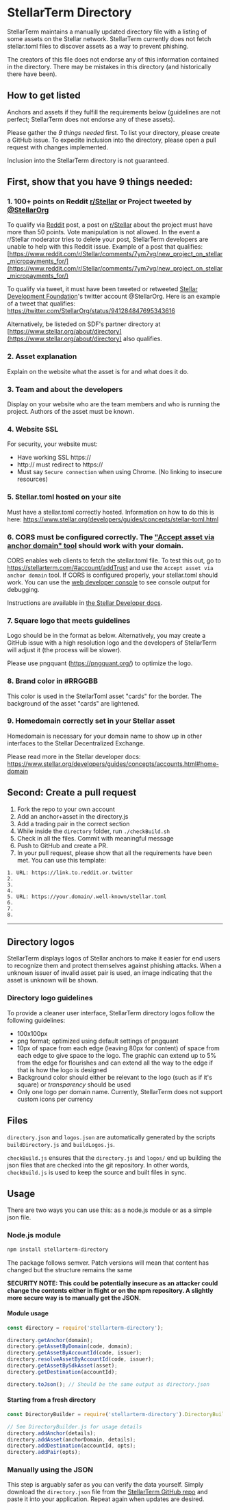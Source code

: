 # StellarTerm Directory
StellarTerm maintains a manually updated directory file with a listing of some assets on the Stellar network. StellarTerm currently does not fetch stellar.toml files to discover assets as a way to prevent phishing.

The creators of this file does not endorse any of this information contained in the directory. There may be mistakes in this directory (and historically there have been).


## How to get listed
Anchors and assets if they fulfill the requirements below (guidelines are not perfect; StellarTerm does not endorse any of these assets).

Please gather the *9 things needed* first. To list your directory, please create a GitHub issue. To expedite inclusion into the directory, please open a pull request with changes implemented.

Inclusion into the StellarTerm directory is not guaranteed.

## First, show that you have 9 things needed:
### 1. 100+ points on Reddit [r/Stellar](https://www.reddit.com/r/Stellar/) or Project tweeted by [@StellarOrg](https://twitter.com/StellarOrg)

To qualify via [Reddit](https://www.reddit.com/r/Stellar/) post, a post on [r/Stellar](https://www.reddit.com/r/Stellar/) about the project must have more than 50 points. Vote manipulation is not allowed. In the event a r/Stellar moderator tries to delete your post, StellarTerm developers are unable to help with this Reddit issue. Example of a post that qualifies: [https://www.reddit.com/r/Stellar/comments/7ym7vg/new_project_on_stellar_micropayments_for/](https://www.reddit.com/r/Stellar/comments/7ym7vg/new_project_on_stellar_micropayments_for/)

To qualify via tweet, it must have been tweeted or retweeted [Stellar Development Foundation](https://www.stellar.org/)'s twitter account @StellarOrg. Here is an example of a tweet that qualifies: https://twitter.com/StellarOrg/status/941284847695343616

Alternatively, be listeded on SDF's partner directory at [https://www.stellar.org/about/directory](https://www.stellar.org/about/directory) also qualifies.

### 2. Asset explanation
Explain on the website what the asset is for and what does it do.

### 3. Team and about the developers
Display on your website who are the team members and who is running the project. Authors of the asset must be known.

### 4. Website SSL
For security, your website must:
- Have working SSL https://
- http:// must redirect to https://
- Must say `Secure connection` when using Chrome. (No linking to insecure resources)

### 5. Stellar.toml hosted on your site
Must have a stellar.toml correctly hosted. Information on how to do this is here: https://www.stellar.org/developers/guides/concepts/stellar-toml.html

### 6. CORS must be configured correctly. The ["Accept asset via anchor domain" tool](https://stellarterm.com/#account/addTrust) should work with your domain.
CORS enables web clients to fetch the stellar.toml file. To test this out, go to https://stellarterm.com/#account/addTrust and use the `Accept asset via anchor domain` tool. If CORS is configured properly, your stellar.toml should work. You can use the [web developer console](https://developers.google.com/web/tools/chrome-devtools/) to see console output for debugging.

Instructions are available in [the Stellar Developer docs](https://www.stellar.org/developers/guides/concepts/stellar-toml.html#enabling-cross-origin-resource-sharing-cors).

### 7. Square logo that meets guidelines
Logo should be in the format as below. Alternatively, you may create a GitHub issue with a high resolution logo and the developers of StellarTerm will adjust it (the process will be slower).

Please use pngquant (https://pngquant.org/) to optimize the logo.

### 8. Brand color in #RRGGBB
This color is used in the StellarToml asset "cards" for the border. The background of the asset "cards" are lightened.

### 9. Homedomain correctly set in your Stellar asset
Homedomain is necessary for your domain name to show up in other interfaces to the Stellar Decentralized Exchange.

Please read more in the Stellar developer docs: https://www.stellar.org/developers/guides/concepts/accounts.html#home-domain

## Second: Create a pull request
1. Fork the repo to your own account
2. Add an anchor+asset in the directory.js
3. Add a trading pair in the correct section
4. While inside the `directory` folder, run `./checkBuild.sh`
5. Check in all the files. Commit with meaningful message
6. Push to GitHub and create a PR.
7. In your pull request, please show that all the requirements have been met. You can use this template:

```
1. URL: https://link.to.reddit.or.twitter
2.
3.
4.
5. URL: https://your.domain/.well-known/stellar.toml
6.
7.
8.
```

------------------------

## Directory logos
StellarTerm displays logos of Stellar anchors to make it easier for end users to recognize them and protect themselves against phishing attacks. When a unknown issuer of invalid asset pair is used, an image indicating that the asset is unknown will be shown.

### Directory logo guidelines
To provide a cleaner user interface, StellarTerm directory logos follow the following guidelines:
- 100x100px
- png format; optimized using default settings of pngquant
- 10px of space from each edge (leaving 80px for content) of space from each edge to give space to the logo. The graphic can extend up to 5% from the edge for flourishes and can extend all the way to the edge if that is how the logo is designed
- Background color should either be relevant to the logo (such as if it's square) or *transparency* should be used
- Only one logo per domain name. Currently, StellarTerm does not support custom icons per currency


## Files
`directory.json` and `logos.json` are automatically generated by the scripts `buildDirectory.js` and `buildLogos.js`.

`checkBuild.js` ensures that the `directory.js` and `logos/` end up building the json files that are checked into the git repository. In other words, `checkBuild.js` is used to keep the source and built files in sync.

## Usage
There are two ways you can use this: as a node.js module or as a simple json file.

### Node.js module
```sh
npm install stellarterm-directory
```

The package follows semver. Patch versions will mean that content has changed but the structure remains the same

**SECURITY NOTE: This could be potentially insecure as an attacker could change the contents either in flight or on the npm repository. A slightly more secure way is to manually get the JSON.**

#### Module usage
```js
const directory = require('stellarterm-directory');

directory.getAnchor(domain);
directory.getAssetByDomain(code, domain);
directory.getAssetByAccountId(code, issuer);
directory.resolveAssetByAccountId(code, issuer);
directory.getAssetBySdkAsset(asset);
directory.getDestination(accountId);

directory.toJson(); // Should be the same output as directory.json
```

#### Starting from a fresh directory
```js
const DirectoryBuilder = require('stellarterm-directory').DirectoryBuilder;

// See DirectoryBuilder.js for usage details
directory.addAnchor(details);
directory.addAsset(anchorDomain, details);
directory.addDestination(accountId, opts);
directory.addPair(opts);
```

### Manually using the JSON
This step is arguably safer as you can verify the data yourself. Simply download the `directory.json` file from the [StellarTerm GitHub repo](https://github.com/irisli/stellarterm/tree/master/directory/) and paste it into your application. Repeat again when updates are desired.
